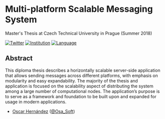 # Multi-platform Scalable Messaging System

Master's Thesis at Czech Technical University in Prague (Summer 2018)

[![Twitter](https://img.shields.io/badge/twitter-@Osa_Soft-blue.svg?style=flat)](http://twitter.com/OsaSoft)
[![Institution](https://img.shields.io/badge/institution-ctu-yellow.svg?style=flat)](https://www.fel.cvut.cz/en/)
[![Language](https://img.shields.io/badge/language-english-green.svg?style=flat)](https://en.wikipedia.org/wiki/English_language)

## Abstract

This diploma thesis describes a horizontally scalable server-side application that allows sending messages across different platforms, with emphasis on modularity and easy expandability.
The majority of the thesis and application is focused on the scalability aspect of distributing the system among a large number of computational nodes.
The application’s purpose is to serve as a framework and foundation to be built upon and expanded for usage in modern applications.

- [Oscar Hernández](http://github.com/OsaSoft) ([@Osa_Soft](https://twitter.com/OsaSoft))
